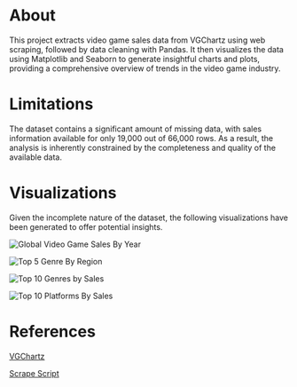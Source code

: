 # About
This project extracts video game sales data from VGChartz using web scraping, followed by data cleaning with Pandas. It then visualizes the data using Matplotlib and Seaborn to generate insightful charts and plots, providing a comprehensive overview of trends in the video game industry.

# Limitations
The dataset contains a significant amount of missing data, with sales information available for only 19,000 out of 66,000 rows. As a result, the analysis is inherently constrained by the completeness and quality of the available data.

# Visualizations
Given the incomplete nature of the dataset, the following visualizations have been generated to offer potential insights.

![Global Video Game Sales By Year](https://github.com/user-attachments/assets/cc4d7cbf-01f8-44f3-9649-d5a494eaf8da)

![Top 5 Genre By Region](https://github.com/user-attachments/assets/44675cb7-f8d4-406c-a1ea-a04387fb528b)

![Top 10 Genres by Sales](https://github.com/user-attachments/assets/ef336545-b60f-47d9-90ad-f83cb7552539)

![Top 10 Platforms By Sales](https://github.com/user-attachments/assets/3a743262-0f5c-4c46-9cc9-37a768f18a8e)

# References
[VGChartz](https://www.vgchartz.com/)

[Scrape Script](https://github.com/GregorUT/vgchartzScrape)
